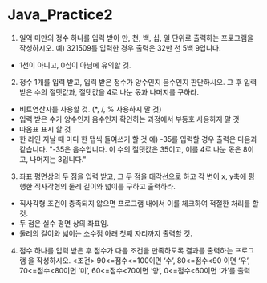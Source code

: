 # Java_Practice2
1. 일억 미만의 정수 하나를 입력 받아 만, 천, 백, 십, 일 단위로 출력하는 프로그램을
작성하시오.
예) 321509를 입력한 경우 출력은
32만 천 5백 9입니다.
* 1천이 아니고, 0십이 아님에 유의할 것.
2. 정수 1개를 입력 받고, 입력 받은 정수가 양수인지 음수인지 판단하시오. 그 후 입력
받은 수의 절댓값과, 절댓값을 4로 나눈 몫과 나머지를 구하라.
- 비트연산자를 사용할 것. (*, /, % 사용하지 말 것)
- 입력 받은 수가 양수인지 음수인지 확인하는 과정에서 부등호 사용하지 말 것
- 따옴표 표시 할 것
- 한 라인 지날 때 마다 한 탭씩 들여쓰기 할 것
예) -35를 입력할 경우 출력은 다음과 같습니다.
"-35은 음수입니다. 이 수의 절댓값은 35이고,
이를 4로 나눈 몫은 8이고,
나머지는 3입니다."
3. 좌표 평면상의 두 점을 입력 받고, 그 두 점을 대각선으로 하고 각 변이 x, y축에 평
행한 직사각형의 둘레 길이와 넓이를 구하고 출력하라.
- 직사각형 조건이 충족되지 않으면 프로그램 내에서 이를 체크하여 적절한 처리를
할 것.
- 두 점은 실수 평면 상의 좌표임.
- 둘레의 길이와 넓이는 소수점 아래 첫째 자리까지 출력할 것.
4. 점수 하나를 입력 받은 후 점수가 다음 조건을 만족하도록 결과를 출력하는 프로그램
을 작성하시오.
<조건>
90<=점수<=100이면 ‘수’,
80<=점수<90 이면 ‘우’,
70<=점수<80이면 ‘미’,
60<=점수<70이면 ‘양’,
0<=점수<60이면 ‘가’를 출력
